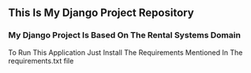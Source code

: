 ## This Is My Django Project Repository
### My Django Project Is Based On The Rental Systems Domain

To Run This Application Just Install The Requirements Mentioned In The requirements.txt file
